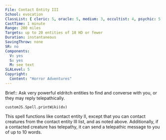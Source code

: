 ```yaml
---
File: Contact Entity III
School: evocation
ClassList: { cleric: 5, oracle: 5, medium: 3, occultist: 4, psychic: 5, shaman: 5, sorcerer: 5, wizard: 5, summoner: 4, unchained summoner: 4, witch: 5 }
CastTime: 1 minute
Range: 200 miles
Targets: up to 20 entities of 18 HD or fewer
Duration: instantaneous
SavingThrow: none
SR: no
Components:
  V: yes
  S: yes
  M: see text
SLALevel: 5
Copyright:
  Content: "Horror Adventures"
---
```

Brief:: Ask very powerful eldritch entities to find and converse with you, or they may reply telepathically.

```dataviewjs
customJS.Spell.printWiki(dv)
```

This spell functions like contact entity II, except that you can contact creatures from the contact entity III list, and as noted above. Additionally, if a contacted creature has telepathy, it can send a telepathic message to you of up to 10 words.
